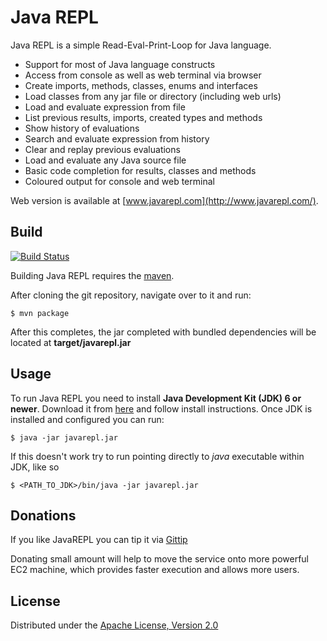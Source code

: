 # Java REPL

Java REPL is a simple Read-Eval-Print-Loop for Java language.

* Support for most of Java language constructs
* Access from console as well as web terminal via browser
* Create imports, methods, classes, enums and interfaces
* Load classes from any jar file or directory (including web urls)
* Load and evaluate expression from file
* List previous results, imports, created types and methods
* Show history of evaluations
* Search and evaluate expression from history
* Clear and replay previous evaluations
* Load and evaluate any Java source file
* Basic code completion for results, classes and methods
* Coloured output for console and web terminal

Web version is available at [www.javarepl.com](http://www.javarepl.com/).


## Build

[![Build Status](https://travis-ci.org/albertlatacz/java-repl.png?branch=master)](https://travis-ci.org/albertlatacz/java-repl)

Building Java REPL requires the [maven](http://maven.apache.org/).

After cloning the git repository, navigate over to it and run:

```
$ mvn package
```

After this completes, the jar completed with bundled dependencies will be located at **target/javarepl.jar**


## Usage
To run Java REPL you need to install **Java Development Kit (JDK) 6 or newer**. Download it from [here](http://www.oracle.com/technetwork/java/javase/downloads/index.html) and follow install instructions. Once JDK is installed and configured you can run:   


```
$ java -jar javarepl.jar
```

If this doesn't work try to run pointing directly to *java* executable within JDK, like so


```
$ <PATH_TO_JDK>/bin/java -jar javarepl.jar
```


## Donations
If you like JavaREPL you can tip it via [Gittip](https://www.gittip.com/albertlatacz/)

Donating small amount will help to move the service onto more powerful EC2 machine, which provides faster execution
and allows more users.


## License

Distributed under the [Apache License, Version 2.0](http://www.apache.org/licenses/LICENSE-2.0)
